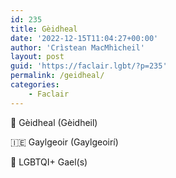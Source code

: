 ```yaml
---
id: 235
title: Gèidheal
date: '2022-12-15T11:04:27+00:00'
author: 'Crìstean MacMhìcheil'
layout: post
guid: 'https://faclair.lgbt/?p=235'
permalink: /geidheal/
categories:
    - Faclair
---
```


&#x1f3f4;&#xe0067;&#xe0062;&#xe0073;&#xe0063;&#xe0074;&#xe007f; Gèidheal (Gèidheil)

&#x1f1ee;&#x1f1ea; Gaylgeoir (Gaylgeoirí)

&#x1f3f4;&#xe0067;&#xe0062;&#xe0065;&#xe006e;&#xe0067;&#xe007f; LGBTQI+ Gael(s)